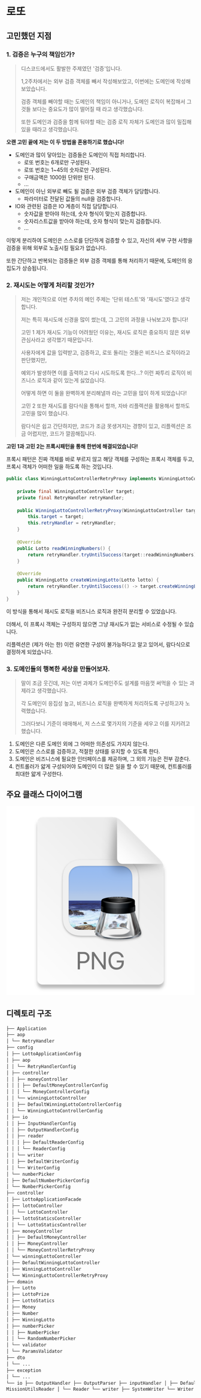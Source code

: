 # 로또

## 고민했던 지점

### 1. 검증은 누구의 책임인가?

> 디스코드에서도 활발한 주제였던 '검증'입니다.
>
> 1,2주차에서는 외부 검증 객체를 빼서 작성해보았고, 이번에는 도메인에 작성해보았습니다.
>
> 검증 객체를 빼야할 때는 도메인의 책임이 아니거나, 도메인 로직이 복잡해서 그것들 보다는 중요도가 많이 떨어질 때 라고 생각했습니다.
>
> 또한 도메인과 검증을 함께 둬야할 때는 검증 로직 자체가 도메인과 많이 밀집해 있을 때라고 생각했습니다.

**오랜 고민 끝에 저는 이 두 방법을 혼용하기로 했습니다!**

- 도메인과 많이 닿아있는 검증들은 도메인이 직접 처리합니다.
  - 로또 번호는 6개로만 구성된다.
  - 로또 번호는 1~45의 숫자로만 구성된다.
  - 구매금액은 1000원 단위만 된다.
  - ...
- 도메인이 아닌 외부로 빼도 될 검증은 외부 검증 객체가 담당합니다.
  - 파라미터로 전달된 값들의 null을 검증합니다.
- IO와 관련된 검증은 IO 계층이 직접 담당합니다.
  - 숫자값을 받아야 하는데, 숫자 형식이 맞는지 검증합니다.
  - 숫자리스트값을 받아야 하는데, 숫자 형식이 맞는지 검증합니다.
  - ...

이렇게 분리하여 도메인은 스스로를 단단하게 검증할 수 있고, 자신의 세부 구현 사항을 검증을 위해 외부로 노출시킬 필요가 없습니다.

또한 간단하고 반복되는 검증들은 외부 검증 객체를 통해 처리하기 때문에, 도메인의 응집도가 상승됩니다.

### 2. 재시도는 어떻게 처리할 것인가?

> 저는 개인적으로 이번 주차의 메인 주제는 '단위 테스트'와 '재시도'였다고 생각합니다.
>
> 저는 특히 재시도에 신경을 많이 썼는데, 그 고민의 과정을 나눠보고자 합니다!
>
> 고민 1
> 제가 재시도 기능이 어려웠던 이유는, 재시도 로직은 중요하지 않은 외부 관심사라고 생각했기 때문입니다.
>
> 사용자에게 값을 입력받고, 검증하고, 로또 돌리는 것들은 비즈니스 로직이라고 판단했지만,
>
> 예외가 발생하면 이를 출력하고 다시 시도하도록 한다...? 이런 짜투리 로직이 비즈니스 로직과 같이 있는게 싫었습니다.
>
> 어떻게 하면 이 둘을 완벽하게 분리해낼까 라는 고민을 많이 하게 되었습니다!
>
> 고민 2
> 또한 재시도를 람다식을 통해서 할까, 자바 리플렉션을 활용해서 할까도 고민을 많이 했습니다.
>
> 람다식은 쉽고 간단하지만, 코드가 조금 못생겨지는 경향이 있고,
> 리플렉션은 조금 어렵지만, 코드가 깔끔해집니다.

**고민 1과 고민 2는 프록시패턴을 통해 한번에 해결되었습니다!**

프록시 패턴은 진짜 객체를 바로 부르지 않고 해당 객체를 구성하는 프록시 객체를 두고, 프록시 객체가 어떠한 일을 하도록 하는 것입니다.

```java
public class WinningLottoControllerRetryProxy implements WinningLottoController {

    private final WinningLottoController target;
    private final RetryHandler retryHandler;

    public WinningLottoControllerRetryProxy(WinningLottoController target, RetryHandler retryHandler) {
        this.target = target;
        this.retryHandler = retryHandler;
    }

    @Override
    public Lotto readWinningNumbers() {
        return retryHandler.tryUntilSuccess(target::readWinningNumbers);
    }

    @Override
    public WinningLotto createWinningLotto(Lotto lotto) {
        return retryHandler.tryUntilSuccess(() -> target.createWinningLotto(lotto));
    }
}
```

이 방식을 통해서 재시도 로직을 비즈니스 로직과 완전히 분리할 수 있었습니다.

더해서, 이 프록시 객체는 구성하지 않으면 그냥 재시도가 없는 서비스로 수정될 수 있습니다.

리플렉션은 (제가 아는 한) 이런 유연한 구성이 불가능하다고 알고 있어서, 람다식으로 결정하게 되었습니다.

### 3. 도메인들의 행복한 세상을 만들어보자.

> 말이 조금 웃긴데, 저는 이번 과제가 도메인주도 설계를 마음껏 써먹을 수 있는 과제라고 생각했습니다.
>
> 각 도메인이 응집성 높고, 비즈니스 로직을 완벽하게 처리하도록 구성하고자 노력했습니다.
>
> 그러다보니 기준이 애매해서, 저 스스로 몇가지의 기준을 세우고 이를 지키려고 했습니다.

1. 도메인은 다른 도메인 외에 그 어떠한 의존성도 가지지 않는다.
2. 도메인은 스스로를 검증하고, 적절한 상태를 유지할 수 있도록 한다.
3. 도메인은 비즈니스에 필요한 인터페이스를 제공하며, 그 외의 기능은 전부 감춘다.
4. 컨트롤러가 얇게 구성되어야 도메인이 더 많은 일을 할 수 있기 때문에, 컨트롤러를 최대한 얇게 구성한다.

## 주요 클래스 다이어그램

![클래스 다이어그램](img.png)

## 디렉토리 구조

```markdown
├── Application
├── aop
│ └── RetryHandler
├── config
│ ├── LottoApplicationConfig
│ ├── aop
│ │ └── RetryHandlerConfig
│ ├── controller
│ │ ├── moneyController
│ │ │ ├── DefaultMoneyControllerConfig
│ │ │ └── MoneyControllerConfig
│ │ └── winningLottoController
│ │ ├── DefaultWinningLottoControllerConfig
│ │ └── WinningLottoControllerConfig
│ ├── io
│ │ ├── InputHandlerConfig
│ │ ├── OutputHandlerConfig
│ │ ├── reader
│ │ │ ├── DefaultReaderConfig
│ │ │ └── ReaderConfig
│ │ └── writer
│ │ ├── DefaultWriterConfig
│ │ └── WriterConfig
│ └── numberPicker
│ ├── DefaultNumberPickerConfig
│ └── NumberPickerConfig
├── controller
│ ├── LottoApplicationFacade
│ ├── lottoController
│ │ └── LottoController
│ ├── lottoStaticsController
│ │ └── LottoStaticsController
│ ├── moneyController
│ │ ├── DefaultMoneyController
│ │ ├── MoneyController
│ │ └── MoneyControllerRetryProxy
│ └── winningLottoController
│ ├── DefaultWinningLottoController
│ ├── WinningLottoController
│ └── WinningLottoControllerRetryProxy
├── domain
│ ├── Lotto
│ ├── LottoPrize
│ ├── LottoStatics
│ ├── Money
│ ├── Number
│ ├── WinningLotto
│ ├── numberPicker
│ │ ├── NumberPicker
│ │ └── RandomNumberPicker
│ └── validator
│ └── ParamsValidator
├── dto
│ └── ...
├── exception
│ └── ...
└── io ├── OutputHandler ├── OutputParser ├── inputHandler │ ├── DefaultInputHandler │ └── InputHandler ├── reader │ ├──
MissionUtilsReader │ └── Reader └── writer ├── SystemWriter └── Writer
```